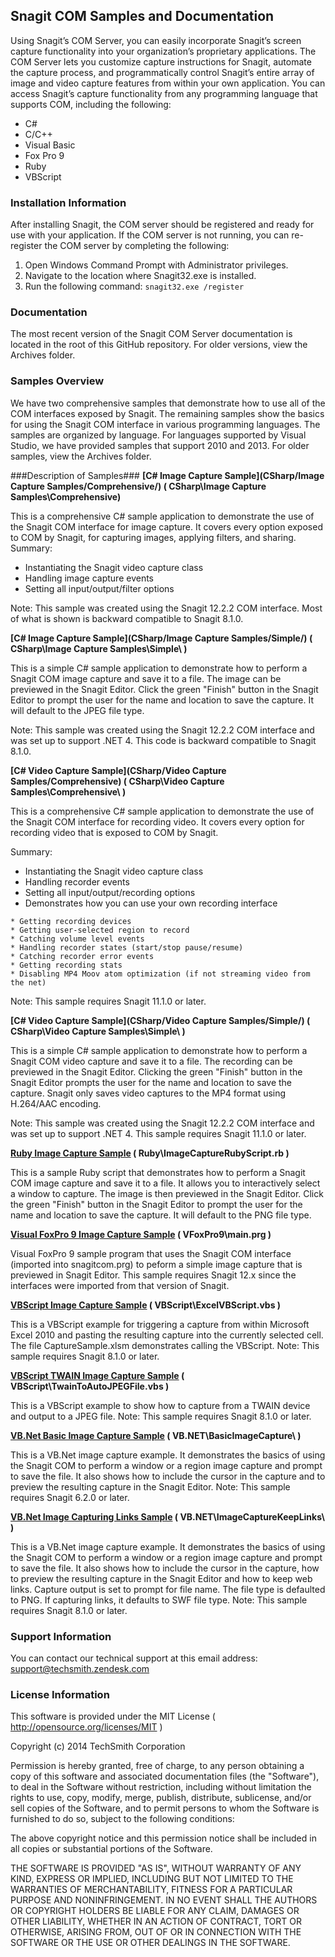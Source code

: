 ﻿## Snagit COM Samples and Documentation ##

Using Snagit’s COM Server, you can easily incorporate Snagit’s screen capture functionality into your organization’s proprietary applications. The COM Server lets you customize capture instructions for Snagit, automate the capture process, and programmatically control Snagit’s entire array of image and video capture features from within your own application.
You can access Snagit’s capture functionality from any programming language that supports COM, including the following:

* C#
* C/C++
* Visual Basic
* Fox Pro 9
* Ruby
* VBScript

### Installation Information ###

After installing Snagit, the COM server should be registered and ready for use with your application. If the COM server is not running, you can re-register the COM server by completing the following:  

1. Open Windows Command Prompt with Administrator privileges.
2. Navigate to the location where Snagit32.exe is installed.
3. Run the following command: `snagit32.exe /register`

### Documentation ###
The most recent version of the Snagit COM Server documentation is located in the root of this GitHub repository. For older versions, view the Archives folder.

### Samples Overview ###
We have two comprehensive samples that demonstrate how to use all of the COM interfaces exposed by Snagit. The remaining samples show the basics for using the Snagit COM interface in various programming languages. The samples are organized by language. For languages supported by Visual Studio, we have provided samples that support 2010 and 2013. For older samples, view the Archives folder.

###Description of Samples###
**[C# Image Capture Sample](CSharp/Image Capture Samples/Comprehensive/) ( CSharp\Image Capture Samples\Comprehensive)**

This is a comprehensive C# sample application to demonstrate the use of the Snagit
COM interface for image capture. It covers every option exposed to COM by Snagit,
for capturing images, applying filters, and sharing.
Summary:
* Instantiating the Snagit video capture class
* Handling image capture events
* Setting all input/output/filter options

Note: This sample was created using the Snagit 12.2.2 COM interface. Most
      of what is shown is backward compatible to Snagit 8.1.0.

**[C# Image Capture Sample](CSharp/Image Capture Samples/Simple/) ( CSharp\Image Capture Samples\Simple\ )**

This is a simple C# sample application to demonstrate how to
perform a Snagit COM image capture and save it to a file.
The image can be previewed in the Snagit Editor. Click 
the green "Finish" button in the Snagit Editor to prompt the user for
the name and location to save the capture. It will default to
the JPEG file type.
 
Note: This sample was created using the Snagit 12.2.2 COM interface
      and was set up to support .NET 4.
      This code is backward compatible to Snagit 8.1.0.

**[C# Video Capture Sample](CSharp/Video Capture Samples/Comprehensive) ( CSharp\Video Capture Samples\Comprehensive\ )**

This is a comprehensive C# sample application to demonstrate the use of the Snagit
COM interface for recording video. It covers every option for recording
video that is exposed to COM by Snagit.

Summary:
* Instantiating the Snagit video capture class
* Handling recorder events
* Setting all input/output/recording options
* Demonstrates how you can use your own recording interface
````
* Getting recording devices
* Getting user-selected region to record
* Catching volume level events
* Handling recorder states (start/stop pause/resume)
* Catching recorder error events
* Getting recording stats
* Disabling MP4 Moov atom optimization (if not streaming video from the net)
````
Note: This sample requires Snagit 11.1.0 or later.

**[C# Video Capture Sample](CSharp/Video Capture Samples/Simple/) ( CSharp\Video Capture Samples\Simple\ )**

This is a simple C# sample application to demonstrate how to
perform a Snagit COM video capture and save it to a file.
The recording can be previewed in the Snagit Editor. Clicking
the green "Finish" button in the Snagit Editor prompts the user for
the name and location to save the capture. Snagit only saves
video captures to the MP4 format using H.264/AAC encoding.
 
Note: This sample was created using the Snagit 12.2.2 COM interface and was set up to support .NET 4. This sample requires Snagit 11.1.0 or later.

**[Ruby Image Capture Sample](Ruby/ImageCaptureRubyScript.rb) ( Ruby\ImageCaptureRubyScript.rb )**

This is a sample Ruby script that demonstrates how to
perform a Snagit COM image capture and save it to a file.
It allows you to interactively select a window to capture.
The image is then previewed in the Snagit Editor. Click 
the green "Finish" button in the Snagit Editor to prompt the user for
the name and location to save the capture. It will default to
the PNG file type. 

**[Visual FoxPro 9 Image Capture Sample](VFoxPro9) ( VFoxPro9\main.prg )**

Visual FoxPro 9 sample program that uses the
Snagit COM interface (imported into snagitcom.prg)
to peform a simple image capture that is previewed
in Snagit Editor. This sample requires
Snagit 12.x since the interfaces were imported
from that version of Snagit.

**[VBScript Image Capture Sample](VBScript/ExcelVBScript.vbs) ( VBScript\ExcelVBScript.vbs )**

This is a VBScript example for triggering a capture from within
Microsoft Excel 2010 and pasting the resulting capture into the currently selected cell. The file CaptureSample.xlsm demonstrates calling the VBScript.
Note: This sample requires Snagit 8.1.0 or later.

**[VBScript TWAIN Image Capture Sample](VBScript/TwainToAutoJPEGFile.vbs) ( VBScript\TwainToAutoJPEGFile.vbs )**

This is a VBScript example to show how to capture from a TWAIN device
and output to a JPEG file.
Note: This sample requires Snagit 8.1.0 or later.

**[VB.Net Basic Image Capture Sample](VB.NET/BasicImageCapture/) ( VB.NET\BasicImageCapture\ )**

This is a VB.Net image capture example. It demonstrates the basics of using the 
Snagit COM to perform a window or a region image capture and prompt to save the
file. It also shows how to include the cursor in the capture and to preview the
resulting capture in the Snagit Editor.
Note: This sample requires Snagit 6.2.0 or later.

**[VB.Net Image Capturing Links Sample](VB.NET/ImageCaptureKeepLinks/) ( VB.NET\ImageCaptureKeepLinks\ )**

This is a VB.Net image capture example. It demonstrates the basics of using the 
Snagit COM to perform a window or a region image capture and prompt to save the
file. It also shows how to include the cursor in the capture, how to preview the
resulting capture in the Snagit Editor and how to keep web links. Capture output
is set to prompt for file name. The file type is defaulted to PNG. If capturing
links, it defaults to SWF file type.
Note: This sample requires Snagit 8.1.0 or later.


### Support Information ###
You can contact our technical support at this email address: support@techsmith.zendesk.com

### License Information ###
This software is provided under the MIT License ( http://opensource.org/licenses/MIT )

Copyright (c) 2014 TechSmith Corporation

Permission is hereby granted, free of charge, to any person obtaining a copy of this software and associated documentation files (the "Software"), to deal in the Software without restriction, including without limitation the rights to use, copy, modify, merge, publish, distribute, sublicense, and/or sell copies of the Software, and to permit persons to whom the Software is furnished to do so, subject to the following conditions:

The above copyright notice and this permission notice shall be included in all copies or substantial portions of the Software.

THE SOFTWARE IS PROVIDED "AS IS", WITHOUT WARRANTY OF ANY KIND, EXPRESS OR IMPLIED, INCLUDING BUT NOT LIMITED TO THE WARRANTIES OF MERCHANTABILITY, FITNESS FOR A PARTICULAR PURPOSE AND NONINFRINGEMENT. IN NO EVENT SHALL THE AUTHORS OR COPYRIGHT HOLDERS BE LIABLE FOR ANY CLAIM, DAMAGES OR OTHER LIABILITY, WHETHER IN AN ACTION OF CONTRACT, TORT OR OTHERWISE, ARISING FROM, OUT OF OR IN CONNECTION WITH THE SOFTWARE OR THE USE OR OTHER DEALINGS IN THE SOFTWARE.

